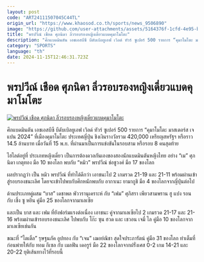 ```yaml
---
layout: post
code: "ART24111507045C44TL"
origin_url: "https://www.khaosod.co.th/sports/news_9506890"
image: "https://github.com/user-attachments/assets/5164376f-1cfd-4e95-b540-ed9c895f0547"
title: "พรปวีณ์ เชือด ศุภนิดา ลิ่วรอบรองหญิงเดี่ยวแบดคุมาโมโตะ"
description: "ศึกแบดมินตัน เอชเอสบีซี บีดับเบิลยูเอฟ เวิลด์ ทัวร์ ซูเปอร์ 500 รายการ “คุมาโมโตะ มาสเตอร์ส เจแปน 2024” ที่เมืองคุมาโมโตะ ประเทศญี่ปุ่น ชิงเงินรางวัลรวม"
category: "SPORTS"
language: "th"
date: 2024-11-15T12:46:31.723Z
---
```


# พรปวีณ์ เชือด ศุภนิดา ลิ่วรอบรองหญิงเดี่ยวแบดคุมาโมโตะ

[![พรปวีณ์ เชือด ศุภนิดา ลิ่วรอบรองหญิงเดี่ยวแบดคุมาโมโตะ](https://www.khaosod.co.th/wpapp/uploads/2024/11/mew.jpg "พรปวีณ์ เชือด ศุภนิดา ลิ่วรอบรองหญิงเดี่ยวแบดคุมาโมโตะ")](https://www.khaosod.co.th/wpapp/uploads/2024/11/mew.jpg)

ศึกแบดมินตัน เอชเอสบีซี บีดับเบิลยูเอฟ เวิลด์ ทัวร์ ซูเปอร์ 500 รายการ “คุมาโมโตะ มาสเตอร์ส เจแปน 2024” ที่เมืองคุมาโมโตะ ประเทศญี่ปุ่น ชิงเงินรางวัลรวม 420,000 เหรียญสหรัฐฯ หรือราว 14.5 ล้านบาท เมื่อวันที่ 15 พ.ย. ที่ผ่านมาเป็นการแข่งขันในรอบสาม หรือรอบ 8 คนสุดท้าย

ไฮไลต์อยู่ที่ ประเภทหญิงเดี่ยว เป็นการต้องดวลกันเองของสองนักแบดมินตันหญิงไทย อย่าง “เม” ศุภนิดา เกตุทอง มือ 10 ของโลก พบกับ “หมิว” พรปวีณ์ ช่อชูวงศ์ มือ 17 ของโลก

ผลปรากฏว่า เป็น หมิว พรปวีณ์ ที่ทำได้ดีกว่า เอาชนะไป 2 เกมรวด 21-19 และ 21-11 พร้อมผ่านเข้าสู่รอบรองชนะเลิศ โดยจะเข้าไปพบกับศึกหนักพบกับ อากาเนะ ยามากูชิ มือ 4 ของโลกจากญี่ปุ่นต่อไป

ด้านประเภทคู่ผสม “บาส” เดชาพล พัววรานุเคราะห์ กับ “เฟม” ศุภิสรา เพียวสามพราน ฮู แปง รอน กับ เชิ้ง ซู หยิน คู่มือ 25 ของโลกจากมาเลเซีย

และเป็น บาส และ เฟม ที่ยังฟอร์มแรงต่อเนื่อง เอาชนะ คู่จากมาเลเซียไป 2 เกมรวด 21-17 และ 21-16 พร้อมผ่านเข้ารอบรองชนะเลิศ ไปพบกับ โก๊ะ ซุน ฮวด และ เชวอน เจมี่ ไล คู่มือ 10 ของโลกจากมาเลเซียเช่นกัน

ขณะที่ “ไตเติ้ล” รุษฐนภัค อูปทอง กับ “เจน” เฌอย์ณิชา สุดใจประภารัตน์ คู่มือ 31 ของโลก ทำเต็มที่ก่อนพ่ายให้กับ ทอม กีเซล กับ เมลฟิน เดอรูร์ มือ 22 ของโลกจากฝรั่งเศส 0-2 เกม 14-21 และ 20-22 ยุติเส้นทางไว้ที่รอบนี้